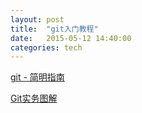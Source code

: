 ```yaml
---
layout: post
title:  "git入门教程"
date:   2015-05-12 14:40:00
categories: tech
---
```


[git - 简明指南](http://rogerdudler.github.io/git-guide/index.zh.html)

[Git实务图解](http://www.slideshare.net/yijingping/git-48032891)
